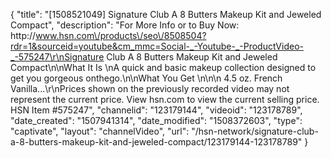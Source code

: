 {
    "title": "[1508521049] Signature Club A 8 Butters Makeup Kit and Jeweled Compact",
    "description": "For More Info or to Buy Now: http:\/\/www.hsn.com\/products\/seo\/8508504?rdr=1&sourceid=youtube&cm_mmc=Social-_-Youtube-_-ProductVideo-_-575247\r\nSignature Club A 8 Butters Makeup Kit and Jeweled Compact\n\nWhat It Is \nA quick and basic makeup collection designed to get you gorgeous onthego.\n\nWhat You Get \n\n\n    4.5 oz. French Vanilla...\r\nPrices shown on the previously recorded video may not represent the current price.  View hsn.com to view the current selling price. HSN Item #575247",
    "channelid": "123179144",
    "videoid": "123178789",
    "date_created": "1507941314",
    "date_modified": "1508372603",
    "type": "captivate",
    "layout": "channelVideo",
    "url": "\/hsn-network\/signature-club-a-8-butters-makeup-kit-and-jeweled-compact\/123179144-123178789"
}